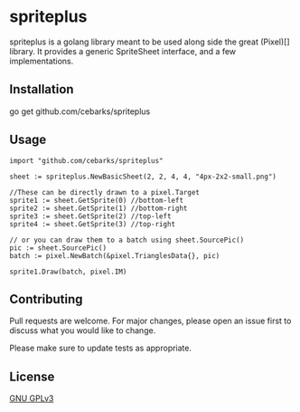 # spriteplus

spriteplus is a golang library meant to be used along side the great (Pixel)[] library. It provides a generic SpriteSheet interface, and a few implementations.

## Installation

go get github.com/cebarks/spriteplus

## Usage

```golang
import "github.com/cebarks/spriteplus"

sheet := spriteplus.NewBasicSheet(2, 2, 4, 4, "4px-2x2-small.png")

//These can be directly drawn to a pixel.Target
sprite1 := sheet.GetSprite(0) //bottom-left
sprite2 := sheet.GetSprite(1) //bottom-right
sprite3 := sheet.GetSprite(2) //top-left
sprite4 := sheet.GetSprite(3) //top-right

// or you can draw them to a batch using sheet.SourcePic()
pic := sheet.SourcePic()
batch := pixel.NewBatch(&pixel.TrianglesData{}, pic)

sprite1.Draw(batch, pixel.IM)

```

## Contributing
Pull requests are welcome. For major changes, please open an issue first to discuss what you would like to change.

Please make sure to update tests as appropriate.

## License
[GNU GPLv3](https://choosealicense.com/licenses/gpl-3.0/)
